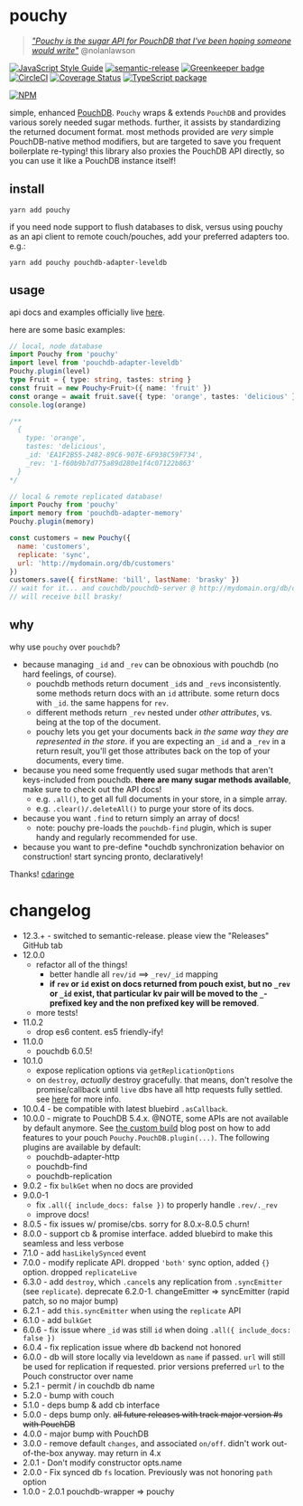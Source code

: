 # pouchy

> [_"Pouchy is the sugar API for PouchDB that I've been hoping someone would write"_](https://twitter.com/nolanlawson/status/647224028529299456)
> @nolanlawson

[![JavaScript Style Guide](https://img.shields.io/badge/code_style-standard-brightgreen.svg)](https://standardjs.com) [![semantic-release](https://img.shields.io/badge/%20%20%F0%9F%93%A6%F0%9F%9A%80-semantic--release-e10079.svg)](https://github.com/semantic-release/semantic-release) [![Greenkeeper badge](https://badges.greenkeeper.io/cdaringe/pouchy.svg)](https://greenkeeper.io/) [![CircleCI](https://circleci.com/gh/cdaringe/pouchy.svg?style=svg)](https://circleci.com/gh/cdaringe/pouchy) [![Coverage Status](https://coveralls.io/repos/github/cdaringe/pouchy/badge.svg?branch=master)](https://coveralls.io/github/cdaringe/pouchy?branch=master) [![TypeScript package](https://img.shields.io/badge/typings-included-blue.svg)](https://www.typescriptlang.org)

[![NPM](https://nodei.co/npm/pouchy.png?downloads=true&downloadRank=true&stars=true)](https://nodei.co/npm/pouchy/)


simple, enhanced [PouchDB](https://github.com/pouchdb/pouchdb).  `Pouchy` wraps & extends `PouchDB` and provides various sorely needed sugar methods.  further, it assists by standardizing the returned document format.  most methods provided are _very_ simple PouchDB-native method modifiers, but are targeted to save you frequent boilerplate re-typing!  this library also proxies the PouchDB API directly, so you can use it like a PouchDB instance itself!

## install

`yarn add pouchy`

if you need node support to flush databases to disk, versus using pouchy as an
api client to remote couch/pouches, add your preferred adapters too. e.g.:

`yarn add pouchy pouchdb-adapter-leveldb`

## usage

api docs and examples officially live [here](http://cdaringe.github.io/pouchy/).

here are some basic examples:

```ts
// local, node database
import Pouchy from 'pouchy'
import level from 'pouchdb-adapter-leveldb'
Pouchy.plugin(level)
type Fruit = { type: string, tastes: string }
const fruit = new Pouchy<Fruit>({ name: 'fruit' })
const orange = await fruit.save({ type: 'orange', tastes: 'delicious' })
console.log(orange)

/**
  {
    type: 'orange',
    tastes: 'delicious',
    _id: 'EA1F2B55-2482-89C6-907E-6F938C59F734',
    _rev: '1-f60b9b7d775a89d280e1f4c07122b863'
  }
*/
```

```js
// local & remote replicated database!
import Pouchy from 'pouchy'
import memory from 'pouchdb-adapter-memory'
Pouchy.plugin(memory)

const customers = new Pouchy({
  name: 'customers',
  replicate: 'sync',
  url: 'http://mydomain.org/db/customers'
})
customers.save({ firstName: 'bill', lastName: 'brasky' })
// wait for it... and couchdb/pouchdb-server @ http://mydomain.org/db/customers
// will receive bill brasky!
```

## why

why use `pouchy` over `pouchdb`?

- because managing `_id` and `_rev` can be obnoxious with pouchdb (no hard feelings, of course).
  - pouchdb methods return document `_id`s and `_rev`s inconsistently.  some methods return docs with an `id` attribute.  some return docs with `_id`.  the same happens for `rev`.
  - different methods return `_rev` nested under _other attributes_, vs. being at the top of the document.
  - pouchy lets you get your documents back _in the same way they are represented in the store_.  if you are expecting an `_id` and a `_rev` in a return result, you'll get those attributes back on the top of your documents, every time.
- because you need some frequently used sugar methods that aren't keys-included from pouchdb.  **there are many sugar methods available**, make sure to check out the API docs!
    - e.g. `.all()`, to get all full documents in your store, in a simple array.
    - e.g. `.clear()/.deleteAll()` to purge your store of its docs.
- because you want `.find` to return simply an array of docs!
  - note: pouchy pre-loads the `pouchdb-find` plugin, which is super handy and regularly recommended for use.
- because you want to pre-define \*ouchdb synchronization behavior on construction!  start syncing pronto, declaratively!

Thanks! [cdaringe](http://cdaringe.com/)

# changelog

- 12.3.+ - switched to semantic-release. please view the "Releases" GitHub tab
- 12.0.0
  - refactor all of the things!
    - better handle all `rev/id` ==> `_rev/_id` mapping
    - **if `rev` or `id` exist on docs returned from pouch exist, but no `_rev` or `_id` exist, that particular kv pair will be moved to the `_`-prefixed key and the non prefixed key will be removed**.
  - more tests!
- 11.0.2
  - drop es6 content. es5 friendly-ify!
- 11.0.0
  - pouchdb 6.0.5!
- 10.1.0
  - expose replication options via `getReplicationOptions`
  - on `destroy`, _actually_ destroy gracefully.  that means, don't resolve the promise/callback until `live` dbs have all http requests fully settled. see [here](https://github.com/pouchdb/express-pouchdb/issues/316#issuecomment-241247448) for more info.
- 10.0.4 - be compatible with latest bluebird `.asCallback`.
- 10.0.0 - migrate to PouchDB 5.4.x.  @NOTE, some APIs are not available by default anymore.  See [the custom build](https://pouchdb.com/custom.html) blog post on how to add features to your pouch `Pouchy.PouchDB.plugin(...)`.  The following plugins are available by default:
  - pouchdb-adapter-http
  - pouchdb-find
  - pouchdb-replication
- 9.0.2 - fix `bulkGet` when no docs are provided
- 9.0.0-1
  - fix `.all({ include_docs: false })` to properly handle `.rev/._rev`
  - improve docs!
- 8.0.5 - fix issues w/ promise/cbs. sorry for 8.0.x-8.0.5 churn!
- 8.0.0 - support cb & promise interface.  added bluebird to make this seamless and less verbose
- 7.1.0 - add `hasLikelySynced` event
- 7.0.0 - modify replicate API.  dropped `'both'` sync option, added `{}` option.  dropped `replicateLive`
- 6.3.0 - add `destroy`, which `.cancel`s any replication from `.syncEmitter` (see `replicate`). deprecate 6.2.0-1. changeEmitter => syncEmitter (rapid patch, so no major bump)
- 6.2.1 - add `this.syncEmitter` when using the `replicate` API
- 6.1.0 - add `bulkGet`
- 6.0.6 - fix issue where `_id` was still `id` when doing `.all({ include_docs: false })`
- 6.0.4 - fix replication issue where db backend not honored
- 6.0.0 - db will store locally via leveldown as `name` if passed. `url` will still be used for replication if requested.  prior versions preferred `url` to the Pouch constructor over name
- 5.2.1 - permit / in couchdb db name
- 5.2.0 - bump with couch
- 5.1.0 - deps bump & add cb interface
- 5.0.0 - deps bump only.  ~~all future releases with track major version #s with PouchDB~~
- 4.0.0 - major bump with PouchDB
- 3.0.0 - remove default `changes`, and associated `on/off`. didn't work out-of-the-box anyway.  may return in 4.x
- 2.0.1 - Don't modify constructor opts.name
- 2.0.0 - Fix synced db `fs` location. Previously was not honoring `path` option
- 1.0.0 - 2.0.1 pouchdb-wrapper => pouchy
